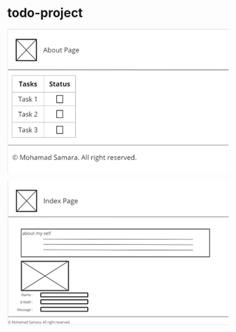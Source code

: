 # todo-project

![wireframe for index page](./assets/wf1.png)

![wireframe for about page](./assets/wf2.png)